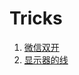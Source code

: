 # Tricks

1. [微信双开](https://github.com/jaycee-tian/Tricks/issues/1)
2. [显示器的线](https://docs.qq.com/doc/DQ2hCWk1Pd1RmWGdK)

